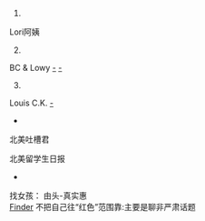 
1.
Lori阿姨

2.
BC & Lowy
[-](http://forgetfulbc.blogspot.com/2017/01/mom.html#老媽用34秒解釋當媽媽是怎麼一回事)
[-](https://www.youtube.com/watch?v=VOIKwyJpwPM&list=RDVOIKwyJpwPM#Youtube-BC&Lowy-解释-女生)

3.
Louis C.K.
[-](https://www.youtube.com/watch?v=rrur2q1ZDF0)

-

北美吐槽君

北美留学生日报

-

找女孩：
由头-真实惠<br>
[Finder](https://github.com/7900ms/000nottheater_deserted_systemlibrary/blob/master/supplementary/term-Finder.md) 不把自己往“红色”范围靠:主要是聊非严肃话题<br>

